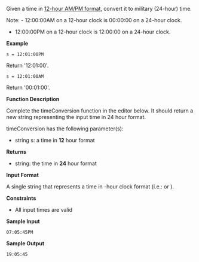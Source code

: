 Given a time in [12-hour AM/PM format](https://en.wikipedia.org/wiki/12-hour_clock), convert it to military (24-hour) time.

Note: - 12:00:00AM on a 12-hour clock is 00:00:00 on a 24-hour clock.
- 12:00:00PM on a 12-hour clock is 12:00:00 on a 24-hour clock.

**Example**

`s = 12:01:00PM`

Return '12:01:00'.

`s = 12:01:00AM`

Return '00:01:00'.

**Function Description**

Complete the timeConversion function in the editor below. It should return a new string representing the input time in 24 hour format.

timeConversion has the following parameter(s):

- string s: a time in **12** hour format

**Returns**

- string: the time in **24** hour format

**Input Format**

A single string  that represents a time in -hour clock format (i.e.:  or ).

**Constraints**

- All input times are valid

**Sample Input**

```
07:05:45PM
```

**Sample Output**

```
19:05:45
```